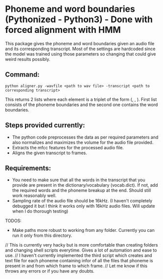 # Phoneme and word boundaries (Pythonized - Python3) - Done with forced alignment with HMM
This package gives the phoneme and word boundaries given an audio file and its corresponding transcript. Most of the settings are hardcoded since the model was trained using those parameters so changing that could give weird results possibly.

## Command:
```
python aligner.py -wavfile <path to wav file> -transcript <path to corresponding transcript>
```
This returns 2 lists where each element is a triplet of the form (<phoneme>, <startframe>, <endframe>). First list consists of the phoneme boundaries and the second one contains the word boundaries.

## Steps provided currently:
- The python code preprocesses the data as per required parameters and also normalizes and maximizes the volume for the audio file provided.
- Extracts the mfcc features for the processed audio file.
- Aligns the given transcript to frames.

## Requirements:
- You need to make sure that all the words in the transcript that you provide are present in the dictionary/vocabulary (vocab.dict). If not, add the required words and the phoneme breakup at the end. Should still work reasonably well.
- Sampling rate of the audio file should be 16kHz. (I haven't completely debugged it but I think it works only with 16kHz audio files. Will update when I do thorough testing)

TODOS:
- Make paths more robust to working from any folder. Currently you can run it only from this directory.

// This is currently very hacky but is more comfortable than creating folders and changing shell scripts everytime. Gives a lot of automation and ease to use.
// I haven't currently implemented the third script which creates and text file for each phoneme containing infor of all the files that phoneme is present in and from which frame to which frame.
// Let me know if this throws any errors or if you have any doubts.